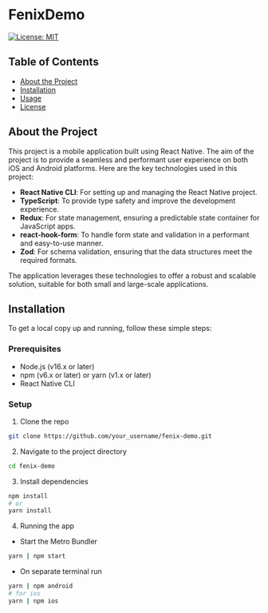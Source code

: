 # FenixDemo

[![License: MIT](https://img.shields.io/badge/License-MIT-yellow.svg)](LICENSE)

## Table of Contents

- [About the Project](#about-the-project)
- [Installation](#installation)
- [Usage](#usage)
- [License](#license)

## About the Project

This project is a mobile application built using React Native. The aim of the project is to provide a seamless and performant user experience on both iOS and Android platforms. Here are the key technologies used in this project:

- **React Native CLI**: For setting up and managing the React Native project.
- **TypeScript**: To provide type safety and improve the development experience.
- **Redux**: For state management, ensuring a predictable state container for JavaScript apps.
- **react-hook-form**: To handle form state and validation in a performant and easy-to-use manner.
- **Zod**: For schema validation, ensuring that the data structures meet the required formats.

The application leverages these technologies to offer a robust and scalable solution, suitable for both small and large-scale applications.

## Installation

To get a local copy up and running, follow these simple steps:

### Prerequisites

- Node.js (v16.x or later)
- npm (v6.x or later) or yarn (v1.x or later)
- React Native CLI

### Setup

1. Clone the repo

```sh
git clone https://github.com/your_username/fenix-demo.git
```

2. Navigate to the project directory

```sh
cd fenix-demo
```

3. Install dependencies

```sh
npm install
# or
yarn install
```

4. Running the app

- Start the Metro Bundler

```sh
yarn | npm start
```

- On separate terminal run

```sh
yarn | npm android
# for ios
yarn | npm ios
```
